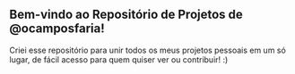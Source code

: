 ## Bem-vindo ao Repositório de Projetos de @ocamposfaria!

Criei esse repositório para unir todos os meus projetos pessoais em um só lugar, de fácil acesso para quem quiser ver ou contribuir! :)

